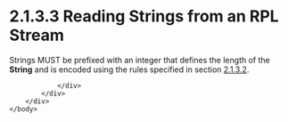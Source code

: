 <html dir="LTR" xmlns:mshelp="http://msdn.microsoft.com/mshelp" xmlns:ddue="http://ddue.schemas.microsoft.com/authoring/2003/5" xmlns:xlink="http://www.w3.org/1999/xlink" xmlns:tool="http://www.microsoft.com/tooltip">
    <head>
        <meta http-equiv="Content-Type" content="text/html; CHARSET=utf-8"></meta>
        <meta name="save" content="history"></meta>
        <title>2.1.3.3 Reading Strings from an RPL Stream</title>
        <xml>
            <mshelp:toctitle title="2.1.3.3 Reading Strings from an RPL Stream"></mshelp:toctitle>
            <mshelp:rltitle title="[MS-RPL]: Reading Strings from an RPL Stream"></mshelp:rltitle>
            <mshelp:keyword index="A" term="85a4b338-9dc9-4c69-a492-9400cd46cf70"></mshelp:keyword>
            <mshelp:attr name="DCSext.ContentType" value="open specification"></mshelp:attr>
            <mshelp:attr name="AssetID" value="85a4b338-9dc9-4c69-a492-9400cd46cf70"></mshelp:attr>
            <mshelp:attr name="TopicType" value="kbRef"></mshelp:attr>
            <mshelp:attr name="DCSext.Title" value="[MS-RPL]: Reading Strings from an RPL Stream" />
        </xml>
    </head>
    <body>
        <div id="header">
            <h1 class="heading">2.1.3.3 Reading Strings from an RPL Stream</h1>
        </div>
        <div id="mainSection">
            <div id="mainBody">
                <div id="allHistory" class="saveHistory"></div>
                <div id="sectionSection0" class="section" name="collapseableSection">
                    

<p>Strings MUST be prefixed with an integer that defines the
length of the <b>String</b> and is encoded using the rules specified in section
<a href="404473f6-e5b4-4e53-8af7-4c181457b7d3.htm">2.1.3.2</a>. </p>


                </div>
            </div>
        </div>
    </body>
</html>